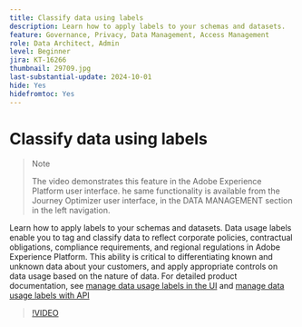 ```yaml
---
title: Classify data using labels
description: Learn how to apply labels to your schemas and datasets.
feature: Governance, Privacy, Data Management, Access Management
role: Data Architect, Admin
level: Beginner
jira: KT-16266
thumbnail: 29709.jpg
last-substantial-update: 2024-10-01
hide: Yes
hidefromtoc: Yes
---
```

# Classify data using labels

>>[!NOTE]
>
>The video demonstrates this feature in the Adobe Experience Platform user interface. he same functionality is available from the Journey Optimizer user interface, in the DATA MANAGEMENT section in the left navigation. 

Learn how to apply labels to your schemas and datasets. Data usage labels enable you to tag and classify data to reflect corporate policies, contractual obligations, compliance requirements, and regional regulations in Adobe Experience Platform. This ability is critical to differentiating known and unknown data about your customers, and apply appropriate controls on data usage based on the nature of data. For detailed product documentation, see [manage data usage labels in the UI](https://experienceleague.adobe.com/docs/experience-platform/data-governance/labels/user-guide.html) and [manage data usage labels with API](https://experienceleague.adobe.com/docs/experience-platform/data-governance/labels/dataset-api.html)

>[!VIDEO](https://video.tv.adobe.com/v/29709?learn=on)

